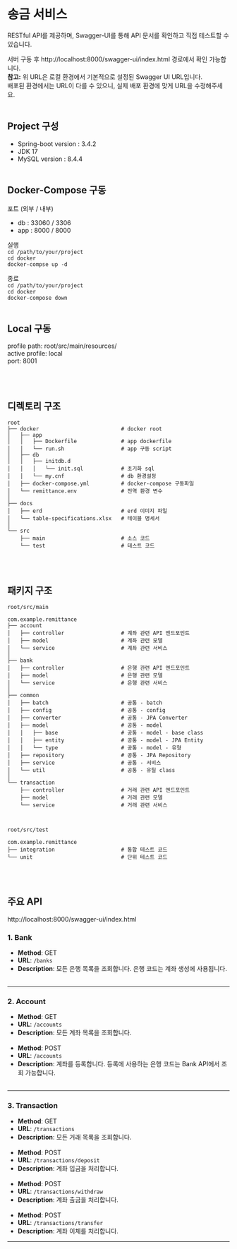 # 송금 서비스
RESTful API를 제공하며, Swagger-UI를 통해 API 문서를 확인하고 직접 테스트할 수 있습니다.  

서버 구동 후 http://localhost:8000/swagger-ui/index.html 경로에서 확인 가능합니다.  
**참고:** 위 URL은 로컬 환경에서 기본적으로 설정된 Swagger UI URL입니다.  
배포된 환경에서는 URL이 다를 수 있으니, 실제 배포 환경에 맞게 URL을 수정해주세요.
<br><br>

## Project 구성
- Spring-boot version : 3.4.2
- JDK 17
- MySQL version : 8.4.4
<br><br>

## Docker-Compose 구동
포트 (외부 / 내부)
- db : 33060 / 3306
- app : 8000 / 8000

실행  
`cd /path/to/your/project`  
`cd docker`  
`docker-compse up -d`

종료  
`cd /path/to/your/project`  
`cd docker`  
`docker-compose down`
<br><br>

## Local 구동
profile path: root/src/main/resources/  
active profile: local  
port: 8001

<br><br>

## 디렉토리 구조
```
root
├── docker                          # docker root
│   ├── app
│   │   ├── Dockerfile              # app dockerfile
│   │   └── run.sh                  # app 구동 script
│   ├── db                          
│   │   ├── initdb.d
│   │   │   └── init.sql            # 초기화 sql
│   │   └── my.cnf                  # db 환경설정
│   ├── docker-compose.yml          # docker-compose 구동파일
│   └── remittance.env              # 전역 환경 변수 
│
├── docs
│   ├── erd                         # erd 이미지 파일 
│   └── table-specifications.xlsx   # 테이블 명세서 
│
└── src
    ├── main                        # 소스 코드               
    └── test                        # 테스트 코드
```
<br><br>
## 패키지 구조
```
root/src/main

com.example.remittance 
├── account
│   ├── controller                  # 계좌 관련 API 엔드포인트
│   ├── model                       # 계좌 관련 모델
│   └── service                     # 계좌 관련 서비스
│
├── bank
│   ├── controller                  # 은행 관련 API 엔드포인트
│   ├── model                       # 은행 관련 모델
│   └── service                     # 은행 관련 서비스
│
├── common
│   ├── batch                       # 공통 - batch
│   ├── config                      # 공통 - config
│   ├── converter                   # 공통 - JPA Converter
│   ├── model                       # 공통 - model
│   │   ├── base                    # 공통 - model - base class
│   │   ├── entity                  # 공통 - model - JPA Entity
│   │   └── type                    # 공통 - model - 유형
│   ├── repository                  # 공통 - JPA Repository   
│   ├── service                     # 공통 - 서비스
│   └── util                        # 공통 - 유틸 class
│
└── transaction
    ├── controller                  # 거래 관련 API 엔드포인트
    ├── model                       # 거래 관련 모델
    └── service                     # 거래 관련 서비스
    
  
    
root/src/test

com.example.remittance 
├── integration                     # 통합 테스트 코드
└── unit                            # 단위 테스트 코드
```
<br><br>

## 주요 API
http://localhost:8000/swagger-ui/index.html
### 1. Bank
- **Method**: GET
- **URL**: `/banks`
- **Description**: 모든 은행 목록을 조회합니다. 은행 코드는 계좌 생성에 사용됩니다.
<br><br>
---
### 2. Account  
- **Method**: GET
- **URL**: `/accounts`
- **Description**: 모든 계좌 목록을 조회합니다.
<br><br>
- **Method**: POST
- **URL**: `/accounts`
- **Description**: 계좌를 등록합니다. 등록에 사용하는 은행 코드는 Bank API에서 조회 가능합니다.
<br><br>
---
### 3. Transaction  
- **Method**: GET
- **URL**: `/transactions`
- **Description**: 모든 거래 목록을 조회합니다.
<br><br>
- **Method**: POST
- **URL**: `/transactions/deposit`
- **Description**: 계좌 입금을 처리합니다.
<br><br>
- **Method**: POST
- **URL**: `/transactions/withdraw`
- **Description**: 계좌 출금을 처리합니다.
<br><br>
- **Method**: POST
- **URL**: `/transactions/transfer`
- **Description**: 계좌 이체를 처리합니다.
---